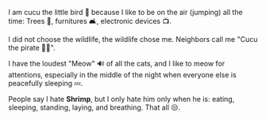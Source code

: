 I am cucu the little bird 🦅 because I like to be on the air (jumping) all the time: Trees 🌴, furnitures 🛋️, electronic devices 📺.

I did not choose the wildlife, the wildlife chose me. Neighbors call me "Cucu the pirate 🏴‍☠️". 

I have the loudest "Meow" 🔊 of all the cats, and I like to meow for attentions, especially in the middle of the night when everyone else is peacefully sleeping 💤.

People say I hate <b>Shrimp</b>, but I only hate him only when he is: eating, sleeping, standing, laying, and breathing. That all 😒.